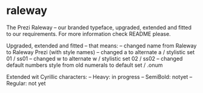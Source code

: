 raleway
=======

The Prezi Raleway – our branded typeface, upgraded, extended and fitted to our requirements. For more information check README please.

Upgraded, extended and fitted – that means:
– changed name from Raleway to Raleway Prezi (with style names)
– changed a to alternate a / stylistic set 01 / ss01
– changed w to alternate w / stylistic set 02 / ss02
– changed default numbers style from old numerals to default set / .onum

Extended wit Cyrillic characters:
– Heavy: in progress
– SemiBold: notyet
– Regular: not yet

